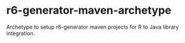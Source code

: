 # r6-generator-maven-archetype
Archetype to setup r6-generator maven projects for R to Java library integration.
